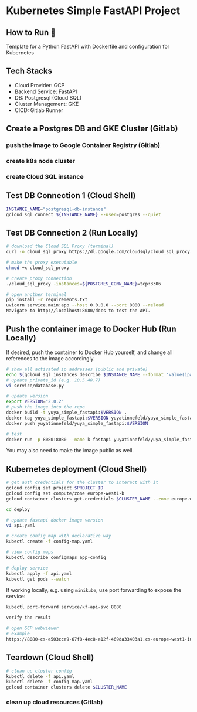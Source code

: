 # Kubernetes Simple FastAPI Project


## How to Run 🐳

Template for a Python FastAPI with Dockerfile and configuration for Kubernetes

## Tech Stacks
- Cloud Provider: GCP
- Backend Service: FastAPI
- DB: Postgresql (Cloud SQL)
- Cluster Management: GKE
- CICD: Gitlab Runner

## Create a Postgres DB and GKE Cluster (Gitlab)

### push the image to Google Container Registry (Gitlab)

### create k8s node cluster
### create Cloud SQL instance


## Test DB Connection 1 (Cloud Shell)
```bash
INSTANCE_NAME="postgresql-db-instance"
gcloud sql connect ${INSTANCE_NAME} --user=postgres --quiet
```

## Test DB Connection 2 (Run Locally)
```bash
# download the Cloud SQL Proxy (terminal)
curl -o cloud_sql_proxy https://dl.google.com/cloudsql/cloud_sql_proxy.darwin.amd64

# make the proxy executable
chmod +x cloud_sql_proxy

# create proxy connection
./cloud_sql_proxy -instances=${POSTGRES_CONN_NAME}=tcp:3306

# open another terminal
pip install -r requirements.txt
uvicorn service.main:app --host 0.0.0.0 --port 8080 --reload
Navigate to http://localhost:8080/docs to test the API.
```

## Push the container image to Docker Hub (Run Locally)

If desired, push the container to Docker Hub yourself, and change all references to the image accordingly.

```bash 
# show all activated ip addresses (public and private)
echo $(gcloud sql instances describe $INSTANCE_NAME --format 'value(ipAddresses.ipAddress)')
# update private_id (e.g. 10.5.48.7)
vi service/database.py

# update version
export VERSION="2.0.2"
# push the image into the repo
docker build -t yuya_simple_fastapi:$VERSION .
docker tag yuya_simple_fastapi:$VERSION yuyatinnefeld/yuya_simple_fastapi:$VERSION
docker push yuyatinnefeld/yuya_simple_fastapi:$VERSION

# test
docker run -p 8080:8080 --name k-fastapi yuyatinnefeld/yuya_simple_fastapi:$VERSION
```

You may also need to make the image public as well.


## Kubernetes deployment (Cloud Shell)
```bash
# get auth credentials for the cluster to interact with it
gcloud config set project $PROJECT_ID
gcloud config set compute/zone europe-west1-b
gcloud container clusters get-credentials $CLUSTER_NAME --zone europe-west1-b

cd deploy

# update fastapi docker image version
vi api.yaml

# create config map with declarative way
kubectl create -f config-map.yaml

# view config maps
kubectl describe configmaps app-config

# deploy service
kubectl apply -f api.yaml
kubectl get pods --watch
```

If working locally, e.g. using `minikube`, use port forwarding to expose the service:
```bash
kubectl port-forward service/kf-api-svc 8080

verify the result

# open GCP webviewer
# example
https://8080-cs-e503cce9-67f8-4ec8-a12f-469da33403a1.cs-europe-west1-iuzs.cloudshell.dev/docs
```


## Teardown (Cloud Shell)
```bash
# clean up cluster config
kubectl delete -f api.yaml
kubectl delete -f config-map.yaml
gcloud container clusters delete $CLUSTER_NAME
```

### clean up cloud resources (Gitlab)
